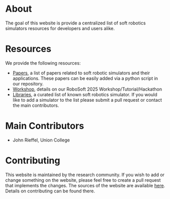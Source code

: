 # About


The goal of this website is provide a centralized list of soft robotics simulators resources for developers and users alike.

# Resources

We provide the following resources:

* [Papers](https://soft-robotics-simulators.github.io/papers), a list of papers related to soft robotic simulators and their applications.  These papers can be easily added via a python script in our repository.
* [Workshop](https://soft-robotics-simulators.github.io/workshop), details on our RoboSoft 2025 Workshop/Tutorial/Hackathon
* [Libraries](https://soft-robotics-simulators.github.io/libraries), a curated list of known soft robotics simulator. If you would like to add a simulator to the list please submit a pull request or contact the main contributors.

# Main Contributors
- John Rieffel, Union College

# Contributing

This website is maintained by the research community. If you wish to add or change something on the website, please feel free to create a pull request that implements the changes. The sources of the website are available [here](https://github.com/soft-robotics-simulators/soft-robotics-simulators.github.io).  Details on contributing can be found there.

